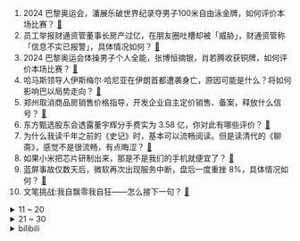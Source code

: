 1. 2024 巴黎奥运会，潘展乐破世界纪录夺男子100米自由泳金牌，如何评价本场比赛？ [:link:](https://www.zhihu.com/question/663122684)
2. 员工举报财通资管董事长房产过亿，在朋友圈吐槽却被「威胁」，财通资管称「信息不实已报警」，具体情况如何？ [:link:](https://www.zhihu.com/question/662895457)
3. 2024 巴黎奥运会体操男子个人全能，张博恒摘银，肖若腾收获铜牌，如何评价本场比赛？ [:link:](https://www.zhihu.com/question/663121212)
4. 哈马斯领导人伊斯梅尔·哈尼亚在伊朗首都遭袭身亡，原因可能是什么？将如何影响巴以局势走向？ [:link:](https://www.zhihu.com/question/663066016)
5. 郑州取消商品房销售价格指导，开发企业自主定价销售、备案，释放什么信号？ [:link:](https://www.zhihu.com/question/663101344)
6. 东方甄选股东会透露董宇辉分手费实为 3.58 亿，你对此有哪些评价？ [:link:](https://www.zhihu.com/question/662745840)
7. 为什么我读千年之前的《史记》时，基本可以流畅阅读。但是读清代的《聊斋》，感觉不是很流畅，有点晦涩？ [:link:](https://www.zhihu.com/question/660633191)
8. 如果小米把芯片研制出来，那是不是我们的手机就便宜了？ [:link:](https://www.zhihu.com/question/662544029)
9. 蓝屏事故仅数天后，微软再次出现服务中断，盘后一度重挫 8%，具体情况如何？ [:link:](https://www.zhihu.com/question/663059762)
10. 文笔挑战:我自飘零我自狂——怎么接下一句？ [:link:](https://www.zhihu.com/question/662762150)
<details>
<summary>11 ~ 20</summary>

11. 职业「上新」，新增生成式人工智能系统应用员、用户增长运营师等 19 个新职业，反应了哪些职业趋势？ [:link:](https://www.zhihu.com/question/663062071)
12. 2024 巴黎奥运会自由式小轮车女子公园赛决赛，邓雅文为中国队首夺自由式小轮车冠军，如何评价这场比赛？ [:link:](https://www.zhihu.com/question/663102680)
13. 王楚钦无缘巴黎奥运会男单 16 强，樊振东闯入决赛难度大吗？中国队还能赢下这枚金牌吗？ [:link:](https://www.zhihu.com/question/663090937)
14. 在程序员从业生涯中，哪本书让你醍醐灌顶？ [:link:](https://www.zhihu.com/question/412427628)
15. 如何评价马龙这个运动员? [:link:](https://www.zhihu.com/question/619426866)
16. 电影《逆行人生》预售票房仅 167 万，如何评价这一票房成绩？ [:link:](https://www.zhihu.com/question/662866220)
17. 你敢不敢穿几十块钱的衣服去上班呀？ [:link:](https://www.zhihu.com/question/660335755)
18. 如果你在坐地铁，然后边上有个女孩子说你的裙子很漂亮问你哪买的，你会觉得很冒犯吗？ [:link:](https://www.zhihu.com/question/660570325)
19. 小罗伯特·唐尼官宣回归《复仇者联盟5》，他能够再次挽救漫威吗？ [:link:](https://www.zhihu.com/question/662791869)
20. 特别早熟的中华文明为什么在封建社会停留两千多年？ [:link:](https://www.zhihu.com/question/655987350)
</details>
<details>
<summary>21 ~ 30</summary>

21. 王楚钦爆冷出局无缘 16 强，跟主拍断裂后的「心态问题」和「心理暗示」关系大吗？ [:link:](https://www.zhihu.com/question/663095051)
22. 巴黎奥运王楚钦连续几场比赛发挥不及预期，爆冷止步 32 强，到底是哪里出了问题？ [:link:](https://www.zhihu.com/question/663090253)
23. 洮南假僧人魏刚诱奸 14 名女性被判无期，二审维持原判，如何从法律角度解读？ [:link:](https://www.zhihu.com/question/662924659)
24. 你最喜欢的传统节日是什么？关于它有哪些印象深刻的儿时记忆可以分享一下？ [:link:](https://www.zhihu.com/question/661126711)
25. 金融专业吃资源，普通家庭不要报是真的吗？ [:link:](https://www.zhihu.com/question/613201426)
26. 哈马斯最高领导人在伊朗首都被刺杀身亡，他为何出现在伊朗？此事件还有哪些蹊跷值得关注？ [:link:](https://www.zhihu.com/question/663076017)
27. 如何选购净水器，直饮加热一体有没有必要？ [:link:](https://www.zhihu.com/question/656305192)
28. 美股半导体指数大跌 3.88%，英伟达跌 7.04%，市值一夜蒸发 1.4 万亿元，发生了什么？ [:link:](https://www.zhihu.com/question/663059771)
29. 如何评价湖南这个省？ [:link:](https://www.zhihu.com/question/28560316)
30. 2024 巴黎奥运会女篮小组赛，中国女篮 59 ：81 惨负塞尔维亚女篮遭遇两连败，如何看待本场比赛？ [:link:](https://www.zhihu.com/question/663097079)
</details><details>
<summary>bilibili</summary>

</details>